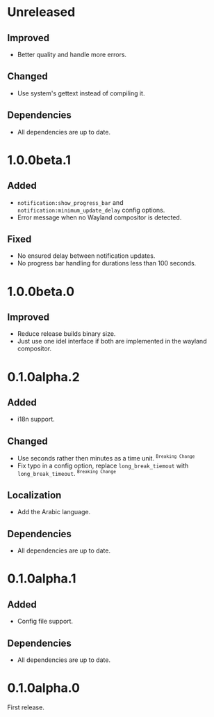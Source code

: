 # Unreleased

## Improved

- Better quality and handle more errors.

## Changed

- Use system's gettext instead of compiling it.

## Dependencies

- All dependencies are up to date.

# 1.0.0beta.1

## Added

- `notification:show_progress_bar` and `notification:minimum_update_delay` config options.
- Error message when no Wayland compositor is detected.

## Fixed

- No ensured delay between notification updates.
- No progress bar handling for durations less than 100 seconds.

# 1.0.0beta.0

## Improved

- Reduce release builds binary size.
- Just use one idel interface if both are implemented in the wayland compositor.

# 0.1.0alpha.2

## Added

- i18n support.

## Changed

- Use seconds rather then minutes as a time unit. <sup>`Breaking Change`</sup>
- Fix typo in a config option, replace `long_break_tiemout` with `long_break_timeout`. <sup>`Breaking Change`</sup>

## Localization

- Add the Arabic language.

## Dependencies

- All dependencies are up to date.

# 0.1.0alpha.1

## Added

- Config file support.

## Dependencies

- All dependencies are up to date.

# 0.1.0alpha.0

First release.
